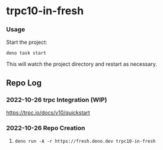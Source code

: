 # trpc10-in-fresh

### Usage

Start the project:

```
deno task start
```

This will watch the project directory and restart as necessary.

## Repo Log 

### 2022-10-26 trpc Integration (WIP) 

https://trpc.io/docs/v10/quickstart

### 2022-10-26 Repo Creation 

1. `deno run -A -r https://fresh.deno.dev trpc10-in-fresh`